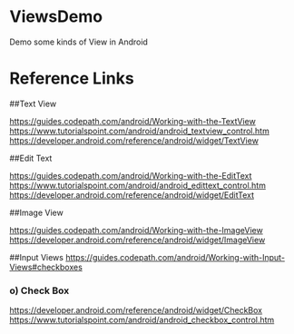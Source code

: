 # ViewsDemo
Demo some kinds of View in Android

# Reference Links

##Text View

https://guides.codepath.com/android/Working-with-the-TextView
https://www.tutorialspoint.com/android/android_textview_control.htm
https://developer.android.com/reference/android/widget/TextView

##Edit Text

https://guides.codepath.com/android/Working-with-the-EditText
https://www.tutorialspoint.com/android/android_edittext_control.htm
https://developer.android.com/reference/android/widget/EditText

##Image View

https://guides.codepath.com/android/Working-with-the-ImageView
https://developer.android.com/reference/android/widget/ImageView

##Input Views
https://guides.codepath.com/android/Working-with-Input-Views#checkboxes

### o) Check Box
https://developer.android.com/reference/android/widget/CheckBox
https://www.tutorialspoint.com/android/android_checkbox_control.htm